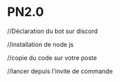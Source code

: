 # PN2.0

//Déclaration du bot sur discord

//installation de node js

//copie du code sur votre poste

//lancer depuis l'invite de commande
